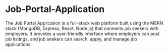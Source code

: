 # Job-Portal-Application

The Job Portal Application is a full-stack web platform built using the MERN stack (MongoDB, Express, React, Node.js) that connects job seekers with employers. It provides a user-friendly interface where employers can post job listings, and job seekers can search, apply, and manage job applications.
